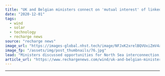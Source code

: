 ```yaml
---
title: "UK and Belgian ministers connect on 'mutual interest' of linked-up offshore wind farms"
date: "2020-12-01"
tags: 
  - wind
  - solar
  - technology
  - recharge news
source: "recharge news"
image_url: "https://images-global.nhst.tech/image/NFJxK2xrelBQVUxiZmV4aFk3bktnMkt0T0NxSTVZZ1hiTGtDcU1lMUpjWT0=/nhst/binary/364ff96b05ece500b6636076481e98c7"
image_fp: "/assets/img/post_thumbnails/76.jpg"
lead: "Ministers discussed opportunities for North Sea interconnection, panel hears, as momentum for 'hybrid' projects grows"
article_url: "https://www.rechargenews.com/wind/uk-and-belgian-ministers-connect-on-mutual-interest-of-linked-up-offshore-wind-farms/2-1-922577"
---
```


---
